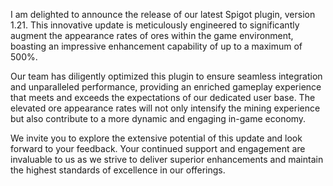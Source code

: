 I am delighted to announce the release of our latest Spigot plugin, version 1.21. This innovative update is meticulously engineered to significantly augment the appearance rates of ores within the game environment, boasting an impressive enhancement capability of up to a maximum of 500%.

Our team has diligently optimized this plugin to ensure seamless integration and unparalleled performance, providing an enriched gameplay experience that meets and exceeds the expectations of our dedicated user base. The elevated ore appearance rates will not only intensify the mining experience but also contribute to a more dynamic and engaging in-game economy.

We invite you to explore the extensive potential of this update and look forward to your feedback. Your continued support and engagement are invaluable to us as we strive to deliver superior enhancements and maintain the highest standards of excellence in our offerings.